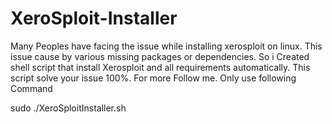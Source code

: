# XeroSploit-Installer

Many Peoples have facing the issue while installing xerosploit on linux. This issue cause by various missing packages or dependencies. So i Created shell script that install Xerosploit and all requirements automatically. This script solve your issue 100%. For more Follow me. 
Only use following Command

sudo ./XeroSploitInstaller.sh
